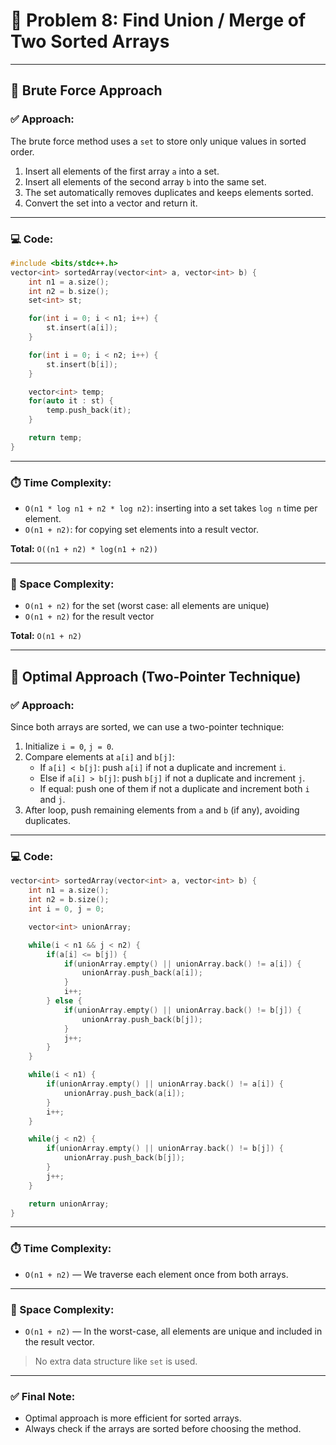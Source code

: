 # 📂 Problem 8: Find Union / Merge of Two Sorted Arrays

---

## 🧠 Brute Force Approach

### ✅ Approach:

The brute force method uses a `set` to store only unique values in sorted order.

1. Insert all elements of the first array `a` into a set.
2. Insert all elements of the second array `b` into the same set.
3. The set automatically removes duplicates and keeps elements sorted.
4. Convert the set into a vector and return it.

---

### 💻 Code:
```cpp
#include <bits/stdc++.h>
vector<int> sortedArray(vector<int> a, vector<int> b) {
    int n1 = a.size();
    int n2 = b.size();
    set<int> st;

    for(int i = 0; i < n1; i++) {
        st.insert(a[i]);
    }

    for(int i = 0; i < n2; i++) {
        st.insert(b[i]);
    }

    vector<int> temp;
    for(auto it : st) {
        temp.push_back(it);
    }

    return temp;
}
```

---

### ⏱️ Time Complexity:

- `O(n1 * log n1 + n2 * log n2)`: inserting into a set takes `log n` time per element.
- `O(n1 + n2)`: for copying set elements into a result vector.

**Total:** `O((n1 + n2) * log(n1 + n2))`

---

### 💾 Space Complexity:

- `O(n1 + n2)` for the set (worst case: all elements are unique)
- `O(n1 + n2)` for the result vector

**Total:** `O(n1 + n2)`

---

## 🚀 Optimal Approach (Two-Pointer Technique)

### ✅ Approach:

Since both arrays are sorted, we can use a two-pointer technique:

1. Initialize `i = 0`, `j = 0`.
2. Compare elements at `a[i]` and `b[j]`:
   - If `a[i] < b[j]`: push `a[i]` if not a duplicate and increment `i`.
   - Else if `a[i] > b[j]`: push `b[j]` if not a duplicate and increment `j`.
   - If equal: push one of them if not a duplicate and increment both `i` and `j`.
3. After loop, push remaining elements from `a` and `b` (if any), avoiding duplicates.

---

### 💻 Code:
```cpp
vector<int> sortedArray(vector<int> a, vector<int> b) {
    int n1 = a.size();
    int n2 = b.size();
    int i = 0, j = 0;

    vector<int> unionArray;

    while(i < n1 && j < n2) {
        if(a[i] <= b[j]) {
            if(unionArray.empty() || unionArray.back() != a[i]) {
                unionArray.push_back(a[i]);
            }
            i++;
        } else {
            if(unionArray.empty() || unionArray.back() != b[j]) {
                unionArray.push_back(b[j]);
            }
            j++;
        }
    }

    while(i < n1) {
        if(unionArray.empty() || unionArray.back() != a[i]) {
            unionArray.push_back(a[i]);
        }
        i++;
    }

    while(j < n2) {
        if(unionArray.empty() || unionArray.back() != b[j]) {
            unionArray.push_back(b[j]);
        }
        j++;
    }

    return unionArray;
}
```

---

### ⏱️ Time Complexity:

- `O(n1 + n2)` — We traverse each element once from both arrays.

---

### 💾 Space Complexity:

- `O(n1 + n2)` — In the worst-case, all elements are unique and included in the result vector.

> No extra data structure like `set` is used.

---

### ✅ Final Note:

- Optimal approach is more efficient for sorted arrays.
- Always check if the arrays are sorted before choosing the method.

